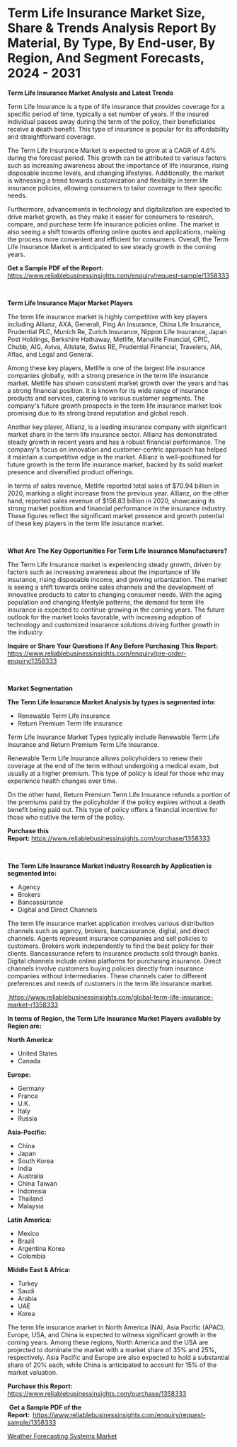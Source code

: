 <p><h1>Term Life Insurance Market Size, Share & Trends Analysis Report By Material, By Type, By End-user, By Region, And Segment Forecasts, 2024 - 2031</h1></p><p><strong>Term Life Insurance Market Analysis and Latest Trends</strong></p>
<p><p>Term Life Insurance is a type of life insurance that provides coverage for a specific period of time, typically a set number of years. If the insured individual passes away during the term of the policy, their beneficiaries receive a death benefit. This type of insurance is popular for its affordability and straightforward coverage.</p><p>The Term Life Insurance Market is expected to grow at a CAGR of 4.6% during the forecast period. This growth can be attributed to various factors such as increasing awareness about the importance of life insurance, rising disposable income levels, and changing lifestyles. Additionally, the market is witnessing a trend towards customization and flexibility in term life insurance policies, allowing consumers to tailor coverage to their specific needs.</p><p>Furthermore, advancements in technology and digitalization are expected to drive market growth, as they make it easier for consumers to research, compare, and purchase term life insurance policies online. The market is also seeing a shift towards offering online quotes and applications, making the process more convenient and efficient for consumers. Overall, the Term Life Insurance Market is anticipated to see steady growth in the coming years.</p></p>
<p><strong>Get a Sample PDF of the Report:&nbsp;</strong> <a href="https://www.reliablebusinessinsights.com/enquiry/request-sample/1358333">https://www.reliablebusinessinsights.com/enquiry/request-sample/1358333</a></p>
<p>&nbsp;</p>
<p><strong>Term Life Insurance Major Market Players</strong></p>
<p><p>The term life insurance market is highly competitive with key players including Allianz, AXA, Generali, Ping An Insurance, China Life Insurance, Prudential PLC, Munich Re, Zurich Insurance, Nippon Life Insurance, Japan Post Holdings, Berkshire Hathaway, Metlife, Manulife Financial, CPIC, Chubb, AIG, Aviva, Allstate, Swiss RE, Prudential Financial, Travelers, AIA, Aflac, and Legal and General.</p><p>Among these key players, Metlife is one of the largest life insurance companies globally, with a strong presence in the term life insurance market. Metlife has shown consistent market growth over the years and has a strong financial position. It is known for its wide range of insurance products and services, catering to various customer segments. The company's future growth prospects in the term life insurance market look promising due to its strong brand reputation and global reach.</p><p>Another key player, Allianz, is a leading insurance company with significant market share in the term life insurance sector. Allianz has demonstrated steady growth in recent years and has a robust financial performance. The company's focus on innovation and customer-centric approach has helped it maintain a competitive edge in the market. Allianz is well-positioned for future growth in the term life insurance market, backed by its solid market presence and diversified product offerings.</p><p>In terms of sales revenue, Metlife reported total sales of $70.94 billion in 2020, marking a slight increase from the previous year. Allianz, on the other hand, reported sales revenue of $156.83 billion in 2020, showcasing its strong market position and financial performance in the insurance industry. These figures reflect the significant market presence and growth potential of these key players in the term life insurance market.</p></p>
<p>&nbsp;</p>
<p><strong>What Are The Key Opportunities For Term Life Insurance Manufacturers?</strong></p>
<p><p>The Term Life Insurance market is experiencing steady growth, driven by factors such as increasing awareness about the importance of life insurance, rising disposable income, and growing urbanization. The market is seeing a shift towards online sales channels and the development of innovative products to cater to changing consumer needs. With the aging population and changing lifestyle patterns, the demand for term life insurance is expected to continue growing in the coming years. The future outlook for the market looks favorable, with increasing adoption of technology and customized insurance solutions driving further growth in the industry.</p></p>
<p><strong>Inquire or Share Your Questions If Any Before Purchasing This Report:</strong> <a href="https://www.reliablebusinessinsights.com/enquiry/pre-order-enquiry/1358333">https://www.reliablebusinessinsights.com/enquiry/pre-order-enquiry/1358333</a></p>
<p>&nbsp;</p>
<p><strong>Market Segmentation</strong></p>
<p><strong>The Term Life Insurance Market Analysis by types is segmented into:</strong></p>
<p><ul><li>Renewable Term Life Insurance</li><li>Return Premium Term life insurance</li></ul></p>
<p><p>Term Life Insurance Market Types typically include Renewable Term Life Insurance and Return Premium Term Life Insurance.</p><p>Renewable Term Life Insurance allows policyholders to renew their coverage at the end of the term without undergoing a medical exam, but usually at a higher premium. This type of policy is ideal for those who may experience health changes over time.</p><p>On the other hand, Return Premium Term Life Insurance refunds a portion of the premiums paid by the policyholder if the policy expires without a death benefit being paid out. This type of policy offers a financial incentive for those who outlive the term of the policy.</p></p>
<p><strong>Purchase this Report:&nbsp;</strong><a href="https://www.reliablebusinessinsights.com/purchase/1358333">https://www.reliablebusinessinsights.com/purchase/1358333</a></p>
<p>&nbsp;</p>
<p><strong>The Term Life Insurance Market Industry Research by Application is segmented into:</strong></p>
<p><ul><li>Agency</li><li>Brokers</li><li>Bancassurance</li><li>Digital and Direct Channels</li></ul></p>
<p><p>The term life insurance market application involves various distribution channels such as agency, brokers, bancassurance, digital, and direct channels. Agents represent insurance companies and sell policies to customers. Brokers work independently to find the best policy for their clients. Bancassurance refers to insurance products sold through banks. Digital channels include online platforms for purchasing insurance. Direct channels involve customers buying policies directly from insurance companies without intermediaries. These channels cater to different preferences and needs of customers in the term life insurance market.</p></p>
<p><a href="https://www.reliablebusinessinsights.com/global-term-life-insurance-market-r1358333">&nbsp;https://www.reliablebusinessinsights.com/global-term-life-insurance-market-r1358333</a></p>
<p><strong>In terms of Region, the Term Life Insurance Market Players available by Region are:</strong></p>
<p>
    <p> <strong> North America: </strong>
        <ul>
            <li>United States</li>
            <li>Canada</li>
        </ul>
        </p> 
    <p> <strong> Europe: </strong>
        <ul>
            <li>Germany</li>
            <li>France</li>
            <li>U.K.</li>
            <li>Italy</li>
            <li>Russia</li>
        </ul>
        </p> 
    <p> <strong> Asia-Pacific: </strong>
        <ul>
            <li>China</li>
            <li>Japan</li>
            <li>South Korea</li>
            <li>India</li>
            <li>Australia</li>
            <li>China Taiwan</li>
            <li>Indonesia</li>
            <li>Thailand</li>
            <li>Malaysia</li>
        </ul>
        </p> 
    <p> <strong> Latin America: </strong>
        <ul>
            <li>Mexico</li>
            <li>Brazil</li>
            <li>Argentina Korea</li>
            <li>Colombia</li>
        </ul>
        </p> 
    <p> <strong> Middle East & Africa: </strong>
        <ul>
            <li>Turkey</li>
            <li>Saudi</li>
            <li>Arabia</li>
            <li>UAE</li>
            <li>Korea</li>
        </ul>
    </p>
    </p>
<p><p>The term life insurance market in North America (NA), Asia Pacific (APAC), Europe, USA, and China is expected to witness significant growth in the coming years. Among these regions, North America and the USA are projected to dominate the market with a market share of 35% and 25%, respectively. Asia Pacific and Europe are also expected to hold a substantial share of 20% each, while China is anticipated to account for 15% of the market valuation.</p></p>
<p><strong>Purchase this Report: </strong><a href="https://www.reliablebusinessinsights.com/purchase/1358333">https://www.reliablebusinessinsights.com/purchase/1358333</a></p>
<p>&nbsp;<strong>Get a Sample PDF of the Report:&nbsp;&nbsp;</strong><a href="https://www.reliablebusinessinsights.com/enquiry/request-sample/1358333">https://www.reliablebusinessinsights.com/enquiry/request-sample/1358333</a></p>
<p><strong></strong></p>
<p><p><a href="https://github.com/FrankHernanXXfnf/Market-Research-Report-List-1/blob/main/weather-forecasting-systems-market.md">Weather Forecasting Systems Market</a></p></p>